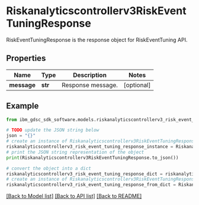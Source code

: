 # Riskanalyticscontrollerv3RiskEventTuningResponse

RiskEventTuningResponse is the response object for RiskEventTuning API.

## Properties

Name | Type | Description | Notes
------------ | ------------- | ------------- | -------------
**message** | **str** | Response message. | [optional] 

## Example

```python
from ibm_gdsc_sdk_software.models.riskanalyticscontrollerv3_risk_event_tuning_response import Riskanalyticscontrollerv3RiskEventTuningResponse

# TODO update the JSON string below
json = "{}"
# create an instance of Riskanalyticscontrollerv3RiskEventTuningResponse from a JSON string
riskanalyticscontrollerv3_risk_event_tuning_response_instance = Riskanalyticscontrollerv3RiskEventTuningResponse.from_json(json)
# print the JSON string representation of the object
print(Riskanalyticscontrollerv3RiskEventTuningResponse.to_json())

# convert the object into a dict
riskanalyticscontrollerv3_risk_event_tuning_response_dict = riskanalyticscontrollerv3_risk_event_tuning_response_instance.to_dict()
# create an instance of Riskanalyticscontrollerv3RiskEventTuningResponse from a dict
riskanalyticscontrollerv3_risk_event_tuning_response_from_dict = Riskanalyticscontrollerv3RiskEventTuningResponse.from_dict(riskanalyticscontrollerv3_risk_event_tuning_response_dict)
```
[[Back to Model list]](../README.md#documentation-for-models) [[Back to API list]](../README.md#documentation-for-api-endpoints) [[Back to README]](../README.md)


